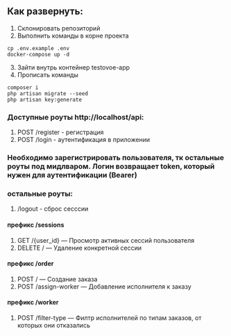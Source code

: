 ## Как развернуть:
1) Склонировать репозиторий
2) Выполнить команды в корне проекта
```
cp .env.example .env
docker-compose up -d
```
3) Зайти внутрь контейнер testovoe-app
4) Прописать команды
```
composer i
php artisan migrate --seed
php artisan key:generate
```

### Доступные роуты http://localhost/api:
1) POST /register - регистрация
2) POST /login - аутентификация в приложении

### Необходимо зарегистрировать пользователя, тк остальные роуты под мидлваром. Логин возвращает token, который нужен для аутентификации (Bearer)

### остальные роуты:
1) /logout - сброс сесссии

#### префикс /sessions
1) GET /{user_id} — Просмотр активных сессий пользователя
2) DELETE / — Удаление конкретной сессии

#### префикс /order
1) POST / — Создание заказа
2) POST /assign-worker — Добавление исполнителя к заказу

#### префикс /worker
1) POST /filter-type — Филтр исполнителей по типам заказов, от которых они отказались
